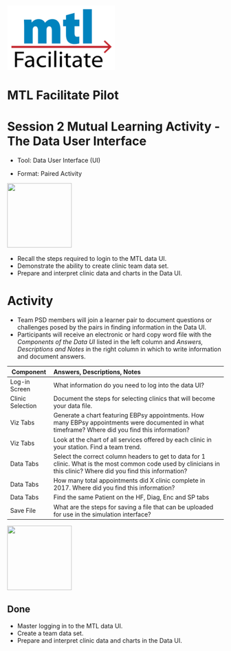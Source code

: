 <img src = "https://github.com/lzim/teampsd/blob/teampsd_style/mtl_logo/mtl_facilitate_sq_sm.png"
     height = "150" width = "250">  

# MTL Facilitate Pilot

# Session 2 Mutual Learning Activity - The Data User Interface

  + Tool: Data User Interface (UI)  

  + Format: Paired Activity  

<!-- Learning Objectives Icon -->
<img src = "https://raw.githubusercontent.com/lzim/teampsd/hexagon_icons/np_star_778913_003F72.png" 
     height = "150" width = "150"> 

* Recall the steps required to login to the MTL data UI.  
* Demonstrate the ability to create clinic team data set.  
* Prepare and interpret clinic data and charts in the Data UI.  

# Activity

* Team PSD members will join a learner pair to document questions or challenges posed by the pairs in finding information in the Data UI.
* Participants will receive an electronic or hard copy word file with the *Components of the Data UI* listed in the left column and *Answers, Descriptions and Notes* in the right column in which to write information and document answers.  


| **Component** | **Answers, Descriptions, Notes** |
|-------------------- |:-------------------------------|
| Log-in Screen | What information do you need to log into the data UI? |  
| Clinic Selection | Document the steps for selecting clinics that will become your data file. |  
| Viz Tabs | Generate a chart featuring EBPsy appointments. How many EBPsy appointments were documented in what timeframe? Where did you find this information? |  
| Viz Tabs | Look at the chart of all services offered by each clinic in your station. Find a team trend. |  
| Data Tabs | Select the correct column headers to get to data for 1 clinic. What is the most common code used by clinicians in this clinic? Where did you find this information? |  
| Data Tabs | How many total appointments did X clinic complete in 2017. Where did you find this information? |  
| Data Tabs | Find the same Patient on the HF, Diag, Enc and SP tabs |  
| Save File | What are the steps for saving a file that can be uploaded for use in the simulation interface? |  


<!-- Done List Icon -->
<img src = "https://raw.githubusercontent.com/lzim/teampsd/hexagon_icons/np_hexagon-check-mark_309690_003F72.png"
     height = "150" width = "150"> 
## Done  
* Master logging in to the MTL data UI.  
* Create a team data set.  
* Prepare and interpret clinic data and charts in the Data UI.   

